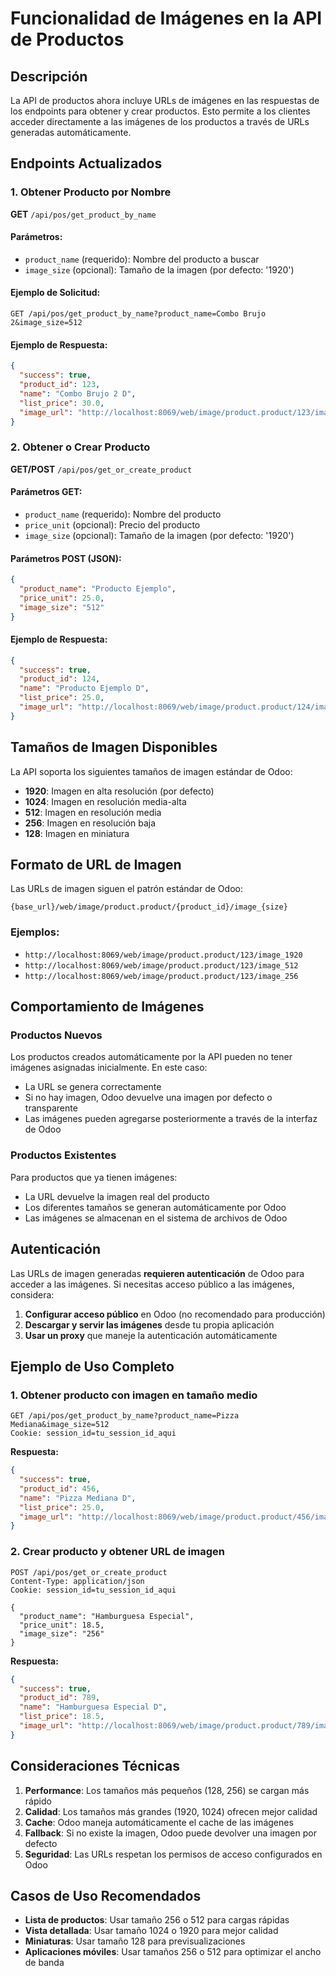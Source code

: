 # Funcionalidad de Imágenes en la API de Productos

## Descripción

La API de productos ahora incluye URLs de imágenes en las respuestas de los endpoints para obtener y crear productos. Esto permite a los clientes acceder directamente a las imágenes de los productos a través de URLs generadas automáticamente.

## Endpoints Actualizados

### 1. Obtener Producto por Nombre
**GET** `/api/pos/get_product_by_name`

#### Parámetros:
- `product_name` (requerido): Nombre del producto a buscar
- `image_size` (opcional): Tamaño de la imagen (por defecto: '1920')

#### Ejemplo de Solicitud:
```http
GET /api/pos/get_product_by_name?product_name=Combo Brujo 2&image_size=512
```

#### Ejemplo de Respuesta:
```json
{
  "success": true,
  "product_id": 123,
  "name": "Combo Brujo 2 D",
  "list_price": 30.0,
  "image_url": "http://localhost:8069/web/image/product.product/123/image_512"
}
```

### 2. Obtener o Crear Producto
**GET/POST** `/api/pos/get_or_create_product`

#### Parámetros GET:
- `product_name` (requerido): Nombre del producto
- `price_unit` (opcional): Precio del producto
- `image_size` (opcional): Tamaño de la imagen (por defecto: '1920')

#### Parámetros POST (JSON):
```json
{
  "product_name": "Producto Ejemplo",
  "price_unit": 25.0,
  "image_size": "512"
}
```

#### Ejemplo de Respuesta:
```json
{
  "success": true,
  "product_id": 124,
  "name": "Producto Ejemplo D",
  "list_price": 25.0,
  "image_url": "http://localhost:8069/web/image/product.product/124/image_512"
}
```

## Tamaños de Imagen Disponibles

La API soporta los siguientes tamaños de imagen estándar de Odoo:

- **1920**: Imagen en alta resolución (por defecto)
- **1024**: Imagen en resolución media-alta
- **512**: Imagen en resolución media
- **256**: Imagen en resolución baja
- **128**: Imagen en miniatura

## Formato de URL de Imagen

Las URLs de imagen siguen el patrón estándar de Odoo:
```
{base_url}/web/image/product.product/{product_id}/image_{size}
```

### Ejemplos:
- `http://localhost:8069/web/image/product.product/123/image_1920`
- `http://localhost:8069/web/image/product.product/123/image_512`
- `http://localhost:8069/web/image/product.product/123/image_256`

## Comportamiento de Imágenes

### Productos Nuevos
Los productos creados automáticamente por la API pueden no tener imágenes asignadas inicialmente. En este caso:
- La URL se genera correctamente
- Si no hay imagen, Odoo devuelve una imagen por defecto o transparente
- Las imágenes pueden agregarse posteriormente a través de la interfaz de Odoo

### Productos Existentes
Para productos que ya tienen imágenes:
- La URL devuelve la imagen real del producto
- Los diferentes tamaños se generan automáticamente por Odoo
- Las imágenes se almacenan en el sistema de archivos de Odoo

## Autenticación

Las URLs de imagen generadas **requieren autenticación** de Odoo para acceder a las imágenes. Si necesitas acceso público a las imágenes, considera:

1. **Configurar acceso público** en Odoo (no recomendado para producción)
2. **Descargar y servir las imágenes** desde tu propia aplicación
3. **Usar un proxy** que maneje la autenticación automáticamente

## Ejemplo de Uso Completo

### 1. Obtener producto con imagen en tamaño medio
```http
GET /api/pos/get_product_by_name?product_name=Pizza Mediana&image_size=512
Cookie: session_id=tu_session_id_aqui
```

**Respuesta:**
```json
{
  "success": true,
  "product_id": 456,
  "name": "Pizza Mediana D",
  "list_price": 25.0,
  "image_url": "http://localhost:8069/web/image/product.product/456/image_512"
}
```

### 2. Crear producto y obtener URL de imagen
```http
POST /api/pos/get_or_create_product
Content-Type: application/json
Cookie: session_id=tu_session_id_aqui

{
  "product_name": "Hamburguesa Especial",
  "price_unit": 18.5,
  "image_size": "256"
}
```

**Respuesta:**
```json
{
  "success": true,
  "product_id": 789,
  "name": "Hamburguesa Especial D",
  "list_price": 18.5,
  "image_url": "http://localhost:8069/web/image/product.product/789/image_256"
}
```

## Consideraciones Técnicas

1. **Performance**: Los tamaños más pequeños (128, 256) se cargan más rápido
2. **Calidad**: Los tamaños más grandes (1920, 1024) ofrecen mejor calidad
3. **Cache**: Odoo maneja automáticamente el cache de las imágenes
4. **Fallback**: Si no existe la imagen, Odoo puede devolver una imagen por defecto
5. **Seguridad**: Las URLs respetan los permisos de acceso configurados en Odoo

## Casos de Uso Recomendados

- **Lista de productos**: Usar tamaño 256 o 512 para cargas rápidas
- **Vista detallada**: Usar tamaño 1024 o 1920 para mejor calidad
- **Miniaturas**: Usar tamaño 128 para previsualizaciones
- **Aplicaciones móviles**: Usar tamaños 256 o 512 para optimizar el ancho de banda 